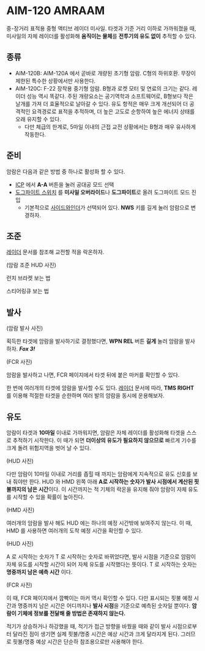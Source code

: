 # AIM-120 AMRAAM
중-장거리 표적용 중형 액티브 레이더 미사일. 타겟과 기준 거리 이하로 가까워졌을 때, 미사일의 자체 레이더를 활성화해 **움직이는 물체**를 **전투기의 유도 없이** 추적할 수 있다.

## 종류

* AIM-120B: AIM-120A 에서 곧바로 개량된 초기형 암람. C형의 하위호환. 무장이 제한된 특수한 상황에서만 사용한다.
* AIM-120C: F-22 장착용 중기형 암람. B형과 로켓 모터 및 연료의 크기는 같다. 레이더 성능 역시 똑같다. 주된 개량요소는 공기역학과 소프트웨어로, B형보다 작은 날개를 가져 더 효율적으로 날아갈 수 있다. 유도 항적은 매우 크게 개선되어 더 공격적인 요격경로로 표적을 추적하며, 더 높은 고도로 순항하여 높은 에너지 상태를 오래 유지할 수 있다.
    * 다만 체급의 한계로, 5마일 이내의 근접 교전 상황에서는 B형과 매우 유사하게 작동한다.

## 준비

암람은 다음과 같은 방법 중 하나로 활성화 할 수 있다.

* [ICP](/매뉴얼/f16/icp-ded) 에서 **A-A** 버튼을 눌러 공대공 모드 선택
* [도그파이트 스위치](/매뉴얼/f16/키설정/throttle) 를 **미사일 오버라이드**나 **도그파이트**로 올려 도그파이트 모드 진입
    * 기본적으로 [사이드와인더](/매뉴얼/f16/공대공/aim-9)가 선택되어 있다. **NWS** 키를 길게 눌러 암람으로 변경하자.

## 조준

[레이더](/매뉴얼/f16/항전장비/fcr) 문서를 참조해 교전할 적을 락온하자.

(암람 조준 HUD 사진)

런치 브라켓 보는 법

스티어링큐 보는 법

## 발사

(암람 발사 사진)

획득한 타겟에 암람을 발사하기로 결정했다면, **WPN REL** 버튼 **길게** 눌러 암람을 발사하자. ***Fox 3!***

(FCR 사진)

암람을 발사하고 나면, FCR 페이지에서 타겟 뒤에 붙은 마커를 확인할 수 있다.

한 번에 여러개의 타겟에 암람을 발사할 수도 있다. [레이더](/매뉴얼/f16/항전장비/fcr) 문서에 따라, **TMS RIGHT** 를 이용해 적절한 타겟을 순한하며 여러 발의 암람을 동시에 운용해보자.

## 유도

암람이 타겟과 **10마일** 이내로 가까워지면, 암람은 자체 레이더를 활성화해 타겟을 스스로 추적하기 시작한다. 이 때가 되면 **더이상의 유도가 필요하지 않으므로** 빠르게 기수를 크게 돌려 위험지역을 벗어 날 수 있다.

(HUD 사진)

다만 암람이 10마일 이내로 거리를 좁힐 때 까지는 암람에게 지속적으로 유도 신호를 보내 줘야만 한다. HUD 와 HMD 왼쪽 아래 **A로 시작하는 숫자가 발사 시점에서 계산된 핏불까지의 남은 시간**이다. 이 시간까지는 적 기체의 락온을 유지해 줘야 암람이 자체 유도를 시작할 수 있을 확률이 높아진다.

(HMD 사진)

여러개의 암람을 발사 해도 HUD 에는 하나의 예정 시간밖에 보여주지 않는다. 이 때, HMD 를 사용하면 여러개의 도착 예정 시간을 확인할 수 있다.

(HUD 사진)

A 로 시작하는 숫자가 T 로 시작하는 숫자로 바뀌었다면, 발사 시점을 기준으로 암람이 자체 유도를 시작할 시간이 되어 자체 유도를 시작했다는 뜻이다. T 로 시작하는 숫자는 **명중까지 남은 예측 시간** 이다.

(FCR 사진)

이 때, FCR 페이지에서 깜빡이는 마커 역시 확인할 수 있다. 다만 표시되는 핏불 예정 시간과 명중까지 남은 시간은 어디까지나 **발사 시점**을 기준으로 예측된 숫자일 뿐이다. **암람이 기체에 정보를 전달해 줄 방법은 존재하지 않는다.**

적기가 상승하거나 하강했을 때, 적기가 접근 방향을 바꿨을 때와 같이 발사 시점으로부터 달라진 점이 생기면 실제 핏불/명중 시간은 예상 시간과 크게 달라지게 된다. 그러므로 핏불/명중 예상 시간은 단순하 참조용으로만 사용해야 한다.
